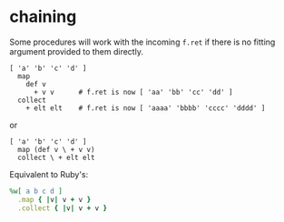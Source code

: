 
# chaining

Some procedures will work with the incoming `f.ret` if there is no fitting argument provided to them directly.

```
[ 'a' 'b' 'c' 'd' ]
  map
    def v
      + v v      # f.ret is now [ 'aa' 'bb' 'cc' 'dd' ]
  collect
    + elt elt    # f.ret is now [ 'aaaa' 'bbbb' 'cccc' 'dddd' ]
```
or
```
[ 'a' 'b' 'c' 'd' ]
  map (def v \ + v v)
  collect \ + elt elt
```

Equivalent to Ruby's:
```ruby
%w[ a b c d ]
  .map { |v| v + v }
  .collect { |v| v + v }
```

